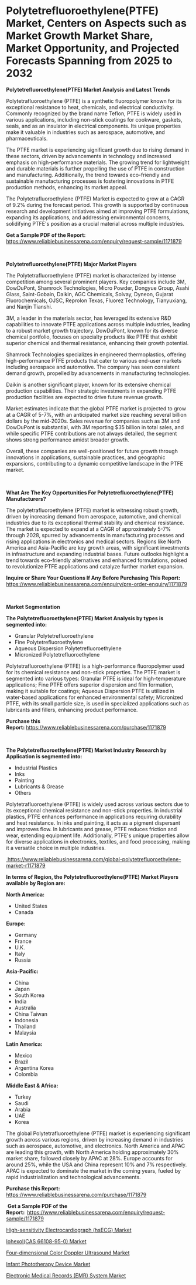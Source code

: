 <p><h1>Polytetrefluoroethylene(PTFE) Market, Centers on Aspects such as Market Growth Market Share, Market Opportunity, and Projected Forecasts Spanning from 2025 to 2032</h1></p><p><strong>Polytetrefluoroethylene(PTFE) Market Analysis and Latest Trends</strong></p>
<p><p>Polytetrafluoroethylene (PTFE) is a synthetic fluoropolymer known for its exceptional resistance to heat, chemicals, and electrical conductivity. Commonly recognized by the brand name Teflon, PTFE is widely used in various applications, including non-stick coatings for cookware, gaskets, seals, and as an insulator in electrical components. Its unique properties make it valuable in industries such as aerospace, automotive, and pharmaceuticals. </p><p>The PTFE market is experiencing significant growth due to rising demand in these sectors, driven by advancements in technology and increased emphasis on high-performance materials. The growing trend for lightweight and durable materials is further propelling the use of PTFE in construction and manufacturing. Additionally, the trend towards eco-friendly and sustainable manufacturing processes is fostering innovations in PTFE production methods, enhancing its market appeal.</p><p>The Polytetrafluoroethylene (PTFE) Market is expected to grow at a CAGR of 9.2% during the forecast period. This growth is supported by continuous research and development initiatives aimed at improving PTFE formulations, expanding its applications, and addressing environmental concerns, solidifying PTFE's position as a crucial material across multiple industries.</p></p>
<p><strong>Get a Sample PDF of the Report:&nbsp;</strong> <a href="https://www.reliablebusinessarena.com/enquiry/request-sample/1171879?utm_campaign=1943&utm_medium=2&utm_source=Github&utm_content=ia&utm_term=02022025&utm_id=polytetrefluoroethyleneptfe">https://www.reliablebusinessarena.com/enquiry/request-sample/1171879</a></p>
<p>&nbsp;</p>
<p><strong>Polytetrefluoroethylene(PTFE) Major Market Players</strong></p>
<p><p>The Polytetrafluoroethylene (PTFE) market is characterized by intense competition among several prominent players. Key companies include 3M, DowDuPont, Shamrock Technologies, Micro Powder, Dongyue Group, Asahi Glass, Saint-Gobain, Daikin, AGC Chemicals, Solvay, Dyneon, Gujarat Fluorochemicals, OJSC, Reprolon Texas, Fluorez Technology, Tianyuxiang, and Nanjin Tianshi.</p><p>3M, a leader in the materials sector, has leveraged its extensive R&D capabilities to innovate PTFE applications across multiple industries, leading to a robust market growth trajectory. DowDuPont, known for its diverse chemical portfolio, focuses on specialty products like PTFE that exhibit superior chemical and thermal resistance, enhancing their growth potential.</p><p>Shamrock Technologies specializes in engineered thermoplastics, offering high-performance PTFE products that cater to various end-user markets including aerospace and automotive. The company has seen consistent demand growth, propelled by advancements in manufacturing technologies.</p><p>Daikin is another significant player, known for its extensive chemical production capabilities. Their strategic investments in expanding PTFE production facilities are expected to drive future revenue growth.</p><p>Market estimates indicate that the global PTFE market is projected to grow at a CAGR of 5-7%, with an anticipated market size reaching several billion dollars by the mid-2020s. Sales revenue for companies such as 3M and DowDuPont is substantial, with 3M reporting $35 billion in total sales, and while specific PTFE contributions are not always detailed, the segment shows strong performance amidst broader growth.</p><p>Overall, these companies are well-positioned for future growth through innovations in applications, sustainable practices, and geographic expansions, contributing to a dynamic competitive landscape in the PTFE market.</p></p>
<p>&nbsp;</p>
<p><strong>What Are The Key Opportunities For Polytetrefluoroethylene(PTFE) Manufacturers?</strong></p>
<p><p>The polytetrafluoroethylene (PTFE) market is witnessing robust growth, driven by increasing demand from aerospace, automotive, and chemical industries due to its exceptional thermal stability and chemical resistance. The market is expected to expand at a CAGR of approximately 5-7% through 2028, spurred by advancements in manufacturing processes and rising applications in electronics and medical sectors. Regions like North America and Asia-Pacific are key growth areas, with significant investments in infrastructure and expanding industrial bases. Future outlooks highlight a trend towards eco-friendly alternatives and enhanced formulations, poised to revolutionize PTFE applications and catalyze further market expansion.</p></p>
<p><strong>Inquire or Share Your Questions If Any Before Purchasing This Report:</strong> <a href="https://www.reliablebusinessarena.com/enquiry/pre-order-enquiry/1171879?utm_campaign=1943&utm_medium=2&utm_source=Github&utm_content=ia&utm_term=02022025&utm_id=polytetrefluoroethyleneptfe">https://www.reliablebusinessarena.com/enquiry/pre-order-enquiry/1171879</a></p>
<p>&nbsp;</p>
<p><strong>Market Segmentation</strong></p>
<p><strong>The Polytetrefluoroethylene(PTFE) Market Analysis by types is segmented into:</strong></p>
<p><ul><li>Granular Polytetrefluoroethylene</li><li>Fine Polytetrefluoroethylene</li><li>Aqueous Dispersion Polytetrefluoroethylene</li><li>Micronized Polytetrefluoroethylene</li></ul></p>
<p><p>Polytetrafluoroethylene (PTFE) is a high-performance fluoropolymer used for its chemical resistance and non-stick properties. The PTFE market is segmented into various types: Granular PTFE is ideal for high-temperature applications; Fine PTFE offers superior dispersion and film formation, making it suitable for coatings; Aqueous Dispersion PTFE is utilized in water-based applications for enhanced environmental safety; Micronized PTFE, with its small particle size, is used in specialized applications such as lubricants and fillers, enhancing product performance.</p></p>
<p><strong>Purchase this Report:&nbsp;</strong><a href="https://www.reliablebusinessarena.com/purchase/1171879?utm_campaign=1943&utm_medium=2&utm_source=Github&utm_content=ia&utm_term=02022025&utm_id=polytetrefluoroethyleneptfe">https://www.reliablebusinessarena.com/purchase/1171879</a></p>
<p>&nbsp;</p>
<p><strong>The Polytetrefluoroethylene(PTFE) Market Industry Research by Application is segmented into:</strong></p>
<p><ul><li>Industrial Plastics</li><li>Inks</li><li>Painting</li><li>Lubricants & Grease</li><li>Others</li></ul></p>
<p><p>Polytetrafluoroethylene (PTFE) is widely used across various sectors due to its exceptional chemical resistance and non-stick properties. In industrial plastics, PTFE enhances performance in applications requiring durability and heat resistance. In inks and painting, it acts as a pigment dispersant and improves flow. In lubricants and grease, PTFE reduces friction and wear, extending equipment life. Additionally, PTFE's unique properties allow for diverse applications in electronics, textiles, and food processing, making it a versatile choice in multiple industries.</p></p>
<p><a href="https://www.reliablebusinessarena.com/global-polytetrefluoroethylene-market-r1171879?utm_campaign=1943&utm_medium=2&utm_source=Github&utm_content=ia&utm_term=02022025&utm_id=polytetrefluoroethyleneptfe">&nbsp;https://www.reliablebusinessarena.com/global-polytetrefluoroethylene-market-r1171879</a></p>
<p><strong>In terms of Region, the Polytetrefluoroethylene(PTFE) Market Players available by Region are:</strong></p>
<p>
    <p> <strong> North America: </strong>
        <ul>
            <li>United States</li>
            <li>Canada</li>
        </ul>
        </p> 
    <p> <strong> Europe: </strong>
        <ul>
            <li>Germany</li>
            <li>France</li>
            <li>U.K.</li>
            <li>Italy</li>
            <li>Russia</li>
        </ul>
        </p> 
    <p> <strong> Asia-Pacific: </strong>
        <ul>
            <li>China</li>
            <li>Japan</li>
            <li>South Korea</li>
            <li>India</li>
            <li>Australia</li>
            <li>China Taiwan</li>
            <li>Indonesia</li>
            <li>Thailand</li>
            <li>Malaysia</li>
        </ul>
        </p> 
    <p> <strong> Latin America: </strong>
        <ul>
            <li>Mexico</li>
            <li>Brazil</li>
            <li>Argentina Korea</li>
            <li>Colombia</li>
        </ul>
        </p> 
    <p> <strong> Middle East & Africa: </strong>
        <ul>
            <li>Turkey</li>
            <li>Saudi</li>
            <li>Arabia</li>
            <li>UAE</li>
            <li>Korea</li>
        </ul>
    </p>
    </p>
<p><p>The global Polytetrafluoroethylene (PTFE) market is experiencing significant growth across various regions, driven by increasing demand in industries such as aerospace, automotive, and electronics. North America and APAC are leading this growth, with North America holding approximately 30% market share, followed closely by APAC at 28%. Europe accounts for around 25%, while the USA and China represent 10% and 7% respectively. APAC is expected to dominate the market in the coming years, fueled by rapid industrialization and technological advancements.</p></p>
<p><strong>Purchase this Report: </strong><a href="https://www.reliablebusinessarena.com/purchase/1171879?utm_campaign=1943&utm_medium=2&utm_source=Github&utm_content=ia&utm_term=02022025&utm_id=polytetrefluoroethyleneptfe">https://www.reliablebusinessarena.com/purchase/1171879</a></p>
<p>&nbsp;<strong>Get a Sample PDF of the Report:&nbsp;&nbsp;</strong><a href="https://www.reliablebusinessarena.com/enquiry/request-sample/1171879?utm_campaign=1943&utm_medium=2&utm_source=Github&utm_content=ia&utm_term=02022025&utm_id=polytetrefluoroethyleneptfe">https://www.reliablebusinessarena.com/enquiry/request-sample/1171879</a></p>
<p><strong></strong></p>
<p><p><a href="https://www.linkedin.com/pulse/analyzing-historical-growth-trends-driversof-high-sensitivity-electrocardiograph-7klmc?utm_campaign=1943&utm_medium=2&utm_source=Github&utm_content=ia&utm_term=02022025&utm_id=polytetrefluoroethyleneptfe">High-sensitivity Electrocardiograph (hsECG) Market</a></p><p><a href="https://www.linkedin.com/pulse/in-depth-analysis-size-iohexolcas-66108-95-0-market-vz4qc?utm_campaign=1943&utm_medium=2&utm_source=Github&utm_content=ia&utm_term=02022025&utm_id=polytetrefluoroethyleneptfe">Iohexol(CAS 66108-95-0) Market</a></p><p><a href="https://www.linkedin.com/pulse/four-dimensional-color-doppler-ultrasound-market-growth-analysis-s99hc?utm_campaign=1943&utm_medium=2&utm_source=Github&utm_content=ia&utm_term=02022025&utm_id=polytetrefluoroethyleneptfe">Four-dimensional Color Doppler Ultrasound Market</a></p><p><a href="https://www.linkedin.com/pulse/exploring-infant-phototherapy-device-market-projected-growth-s7txf?utm_campaign=1943&utm_medium=2&utm_source=Github&utm_content=ia&utm_term=02022025&utm_id=polytetrefluoroethyleneptfe">Infant Phototherapy Device Market</a></p><p><a href="https://www.linkedin.com/pulse/comprehensive-review-electronic-medical-records-emr-sawcc?utm_campaign=1943&utm_medium=2&utm_source=Github&utm_content=ia&utm_term=02022025&utm_id=polytetrefluoroethyleneptfe">Electronic Medical Records (EMR) System Market</a></p></p>